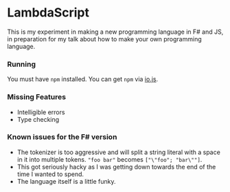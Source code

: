 ﻿# LambdaScript

This is my experiment in making a new programming language in F# and JS, in preparation for my talk about how to make your own programming language.

### Running
You must have `npm` installed. You can get `npm` via [io.js](https://iojs.org/en/index.html).

### Missing Features
* Intelligible errors
* Type checking

### Known issues for the F# version
* The tokenizer is too aggressive and will split a string literal with a space in it into multiple tokens. `"foo bar"` becomes `["\"foo"; "bar\""]`.
* This got seriously hacky as I was getting down towards the end of the time I wanted to spend.
* The language itself is a little funky.
